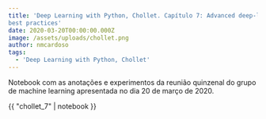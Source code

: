 ```yaml
---
title: 'Deep Learning with Python, Chollet. Capítulo 7: Advanced deep-learning
best practices'
date: 2020-03-20T00:00:00.000Z
image: /assets/uploads/chollet.png
author: nmcardoso
tags:
  - 'Deep Learning with Python, Chollet'
---
```


Notebook com as anotações e experimentos da reunião quinzenal do grupo de machine learning apresentada no dia 20 de março de 2020.

{{ "chollet_7" | notebook }}
